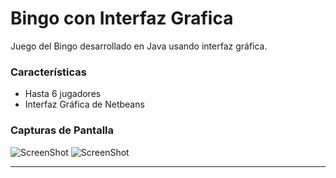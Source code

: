 # Bingo con Interfaz Grafica

Juego del Bingo desarrollado en Java usando interfaz gráfica.

### Características
* Hasta 6 jugadores
* Interfaz Gráfica de Netbeans

### Capturas de Pantalla
![ScreenShot](https://raw.githubusercontent.com/DavidAlgas/Bingo-GUI/master/Images/Main.PNG)
![ScreenShot](https://raw.githubusercontent.com/DavidAlgas/Bingo-GUI/master/Images/Carton.PNG)

****************
